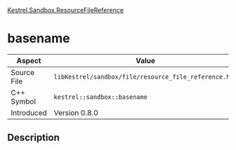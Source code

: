 [Kestrel.Sandbox.ResourceFileReference](index.md)
# basename
| Aspect | Value |
| --- | --- |
| Source File | `libKestrel/sandbox/file/resource_file_reference.hpp` |
| C++ Symbol | `kestrel::sandbox::basename` |
| Introduced | Version 0.8.0 |
## Description
